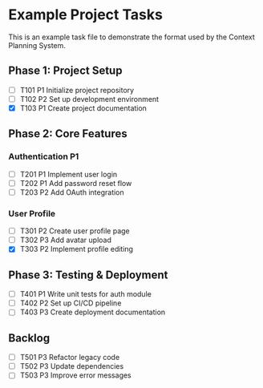 # Example Project Tasks

This is an example task file to demonstrate the format used by the Context Planning System.

## Phase 1: Project Setup

- [ ] T101 P1 Initialize project repository
- [ ] T102 P2 Set up development environment
- [X] T103 P1 Create project documentation

## Phase 2: Core Features

### Authentication P1

- [ ] T201 P1 Implement user login
- [ ] T202 P1 Add password reset flow
- [ ] T203 P2 Add OAuth integration

### User Profile

- [ ] T301 P2 Create user profile page
- [ ] T302 P3 Add avatar upload
- [X] T303 P2 Implement profile editing

## Phase 3: Testing & Deployment

- [ ] T401 P1 Write unit tests for auth module
- [ ] T402 P2 Set up CI/CD pipeline
- [ ] T403 P3 Create deployment documentation

## Backlog

- [ ] T501 P3 Refactor legacy code
- [ ] T502 P3 Update dependencies
- [ ] T503 P3 Improve error messages
